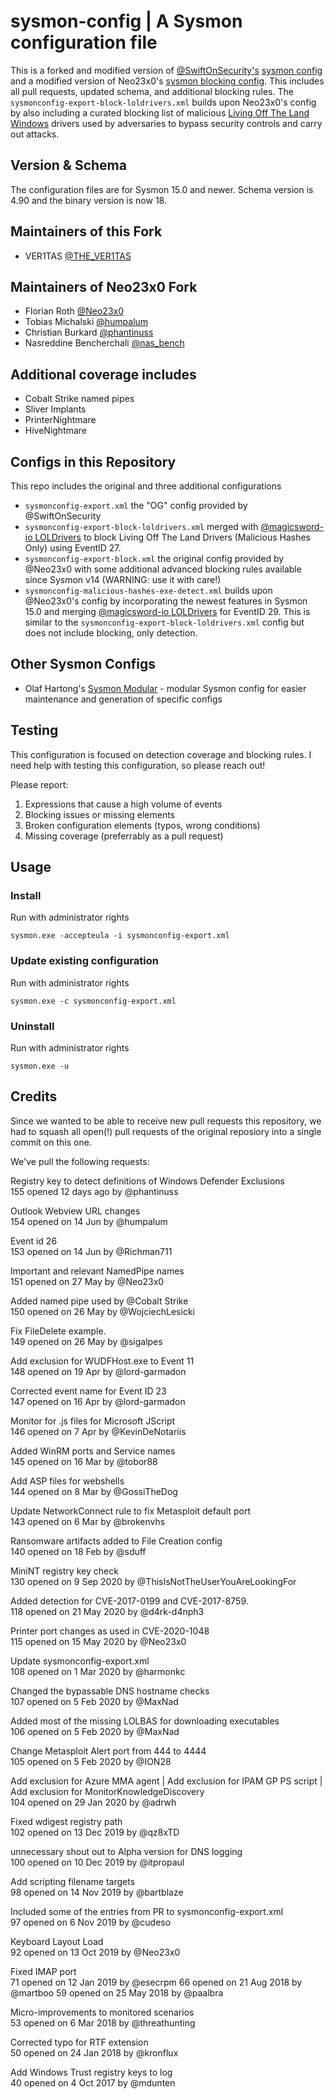 # sysmon-config | A Sysmon configuration file
This is a forked and modified version of [@SwiftOnSecurity's](https://twitter.com/SwiftOnSecurity) [sysmon config](https://github.com/SwiftOnSecurity/sysmon-config) and
a modified version of Neo23x0's [sysmon blocking config](https://github.com/Neo23x0/sysmon-config). This includes all pull requests, updated schema, and additional blocking rules. The `sysmonconfig-export-block-loldrivers.xml` builds upon Neo23x0's config by also including a curated blocking list of malicious [Living Off The Land Windows](https://www.loldrivers.io/) drivers used by adversaries to bypass security controls and carry out attacks.

## Version & Schema
The configuration files are for Sysmon 15.0 and newer. Schema version is 4.90 and the binary version is now 18. 

## Maintainers of this Fork
- VER1TAS [@THE_VER1TAS](https://twitter.com/THE_VER1TAS)

## Maintainers of Neo23x0 Fork
- Florian Roth [@Neo23x0](https://twitter.com/cyb3rops)
- Tobias Michalski [@humpalum](https://twitter.com/_humpalum)
- Christian Burkard [@phantinuss](https://twitter.com/phantinuss)
- Nasreddine Bencherchali [@nas_bench](https://twitter.com/nas_bench)
  
## Additional coverage includes
- Cobalt Strike named pipes
- Sliver Implants
- PrinterNightmare
- HiveNightmare

## Configs in this Repository
This repo includes the original and three additional configurations

- `sysmonconfig-export.xml` the "OG" config provided by @SwiftOnSecurity
- `sysmonconfig-export-block-loldrivers.xml` merged with [@magicsword-io LOLDrivers](https://github.com/magicsword-io/LOLDrivers/blob/main/detections/sysmon/sysmon_config_malicious_hashes_block.xml) to block Living Off The Land   Drivers (Malicious Hashes Only) using EventID 27.
- `sysmonconfig-export-block.xml` the original config provided by @Neo23x0 with some additional advanced blocking rules available since Sysmon v14 (WARNING: use it with care!)
- `sysmonconfig-malicious-hashes-exe-detect.xml` builds upon @Neo23x0's config by incorporating the newest features in Sysmon 15.0 and merging [@magicsword-io LOLDrivers](https://github.com/magicsword-io/LOLDrivers/blob/main/detections/sysmon/sysmon_config_malicious_hashes_exe_detect.xml) for EventID 29. This is similar to the `sysmonconfig-export-block-loldrivers.xml` config but does not include blocking, only detection.

## Other Sysmon Configs
- Olaf Hartong's [Sysmon Modular](https://github.com/olafhartong/sysmon-modular) - modular Sysmon config for easier maintenance and generation of specific configs

## Testing
This configuration is focused on detection coverage and blocking rules. I need help with testing this configuration, so please reach out!

Please report:

1. Expressions that cause a high volume of events
2. Blocking issues or missing elements
3. Broken configuration elements (typos, wrong conditions)
4. Missing coverage (preferrably as a pull request)

## Usage

### Install

Run with administrator rights

```batch
sysmon.exe -accepteula -i sysmonconfig-export.xml
```

### Update existing configuration

Run with administrator rights

```batch
sysmon.exe -c sysmonconfig-export.xml
```

### Uninstall

Run with administrator rights

```batch
sysmon.exe -u
```

## Credits

Since we wanted to be able to receive new pull requests this repository, we had to squash all open(!) pull requests of the original reposiory into a single commit on this one.

We've pull the following requests:

Registry key to detect definitions of Windows Defender Exclusions\
155 opened 12 days ago by @phantinuss

Outlook Webview URL changes\
154 opened on 14 Jun by @humpalum

Event id 26\
153 opened on 14 Jun by @Richman711

Important and relevant NamedPipe names\
151 opened on 27 May by @Neo23x0

Added named pipe used by @Cobalt Strike\
150 opened on 26 May by @WojciechLesicki

Fix FileDelete example.\
149 opened on 26 May by @sigalpes

Add exclusion for WUDFHost.exe to Event 11\
148 opened on 19 Apr by @lord-garmadon

Corrected event name for Event ID 23\
147 opened on 16 Apr by @lord-garmadon

Monitor for .js files for Microsoft JScript\
146 opened on 7 Apr by @KevinDeNotariis

Added WinRM ports and Service names\
145 opened on 16 Mar by @tobor88

Add ASP files for webshells\
144 opened on 8 Mar by @GossiTheDog

Update NetworkConnect rule to fix Metasploit default port\
143 opened on 6 Mar by @brokenvhs

Ransomware artifacts added to File Creation config\
140 opened on 18 Feb by @sduff

MiniNT registry key check\
130 opened on 9 Sep 2020 by @ThisIsNotTheUserYouAreLookingFor

Added detection for CVE-2017-0199 and CVE-2017-8759.\
118 opened on 21 May 2020 by @d4rk-d4nph3

Printer port changes as used in CVE-2020-1048\
115 opened on 15 May 2020 by @Neo23x0

Update sysmonconfig-export.xml\
108 opened on 1 Mar 2020 by @harmonkc

Changed the bypassable DNS hostname checks\
107 opened on 5 Feb 2020 by @MaxNad

Added most of the missing LOLBAS for downloading executables\
106 opened on 5 Feb 2020 by @MaxNad

Change Metasploit Alert port from 444 to 4444\
105 opened on 5 Feb 2020 by @ION28

Add exclusion for Azure MMA agent | Add exclusion for IPAM GP PS script | Add exclusion for MonitorKnowledgeDiscovery\
104 opened on 29 Jan 2020 by @adrwh

Fixed wdigest registry path\
102 opened on 13 Dec 2019 by @qz8xTD

unnecessary shout out to Alpha version for DNS logging\
100 opened on 10 Dec 2019 by @itpropaul

Add scripting filename targets\
98 opened on 14 Nov 2019 by @bartblaze

Included some of the entries from PR to sysmonconfig-export.xml\
97 opened on 6 Nov 2019 by @cudeso

Keyboard Layout Load\
92 opened on 13 Oct 2019 by @Neo23x0

Fixed IMAP port\
71 opened on 12 Jan 2019 by @esecrpm
66 opened on 21 Aug 2018 by @martboo
59 opened on 25 May 2018 by @paalbra

Micro-improvements to monitored scenarios\
53 opened on 6 Mar 2018 by @threathunting

Corrected typo for RTF extension\
50 opened on 24 Jan 2018 by @kronflux

Add Windows Trust registry keys to log\
40 opened on 4 Oct 2017 by @mdunten
